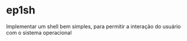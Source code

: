 # ep1sh
Implementar um shell bem simples, para permitir a interação do usuário com o sistema operacional
